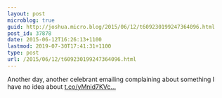 ```yaml
---
layout: post
microblog: true
guid: http://joshua.micro.blog/2015/06/12/t609230199247364096.html
post_id: 37878
date: 2015-06-12T16:26:13+1100
lastmod: 2019-07-30T17:41:31+1100
type: post
url: /2015/06/12/t609230199247364096.html
---
```

Another day, another celebrant emailing complaining about something I have no idea about [t.co/yMnid7KVc...](http://t.co/yMnid7KVcX)

